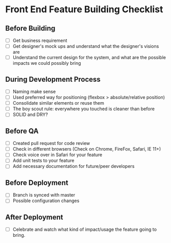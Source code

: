 # Front End Feature Building Checklist

## Before Building

- [ ] Get business requirement
- [ ] Get designer's mock ups and understand what the designer's visions are
- [ ] Understand the current design for the system, and what are the possible impacts we could possibly bring

## During Development Process

- [ ] Naming make sense
- [ ] Used preferred way for positioning (flexbox > absolute/relative position)
- [ ] Consolidate similar elements or reuse them
- [ ] The boy scout  rule: everywhere you touched is cleaner than before
- [ ] SOLID and DRY?

## Before QA

- [ ] Created pull request for code review
- [ ] Check in different browsers (Check on Chrome, FireFox, Safari, IE 11+)
- [ ] Check voice over in Safari for your feature
- [ ] Add unit tests to your feature
- [ ] Add necessary documentation for future/peer developers

## Before Deployment

- [ ] Branch is synced with master
- [ ] Possible configuration changes

## After Deployment

- [ ] Celebrate and watch what kind of impact/usage the feature going to bring.


